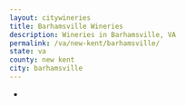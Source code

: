 ```yaml
---
layout: citywineries
title: Barhamsville Wineries
description: Wineries in Barhamsville, VA
permalink: /va/new-kent/barhamsville/
state: va
county: new kent
city: barhamsville
---
```

-
